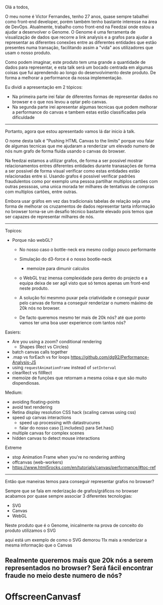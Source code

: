 Olá a todos,

O meu nome é Victor Fernandes, tenho 27 anos, quase sempre tabalhei como front-end developer, porém também tenho bastante
interesse na área de DevOps. Atualmente, trabalho como front-end na Feedzai onde estou a ajudar a desenvolver o Genome.
O Genome é uma ferramenta de visualização de dados que recorre a link analysis e a grafos para ajudar a representar as
diferentes conexões entre as diferentes entidades que estão presentes numa transação, facilitando assim a "vida" aos
utilizadores que usam o nosso produto.

Como podem imaginar, este produto tem uma grande a quantidade de dados para representar, e esta talk será um bocado
centrada em algumas coisas que fui aprendendo ao longo do desenvolvimento deste produto. De forma a melhorar a performance
da nossa implementação.

Eu dividi a apresentação em 2 tópicos:

- Na primeira parte irei falar de diferentes formas de representar dados no browser e o que nos levou a optar pelo canvas.
- Na segunda parte irei apresentar algumas tecnicas que podem melhorar a performance do canvas e tambem estas estão
  classificadas pela dificuldade


---

Portanto, agora que estou apresentado vamos lá dar inicio à talk.

O nome desta talk é "Pushing HTML Canvas to the limits" porque vou falar de algumas tecnicas que me ajudaram a renderizar um elevado numero de nós num grafo de forma fluida usando o canvas do browser.

Na feedzai estamos a utilizar grafos, de forma a ser possivel mostrar relacionamentos entres diferentes entidades durante tranasações de forma a ser possivel de forma visual verificar como estas entidades estão relacionadas entre si. Usando grafos é possivel verificar padrões fraudulentos como por exemplo uma pessoa partilhar multiplos cartões com outras pesssoas, uma unica morada ter milhares de tentativas de compras com multiplos cartões, entre outras.

Embora usar gráfos em vez das tradicionais tabelas de relação seja uma forma de melhorar os cruzamentos de dados representar tanta informação no browser torna-se um  desafio técnico bastante elevado pois temos que ser capazes de representar milhares de nós.

___

Topicos:

- Porque não webGL?
    - No nosso caso o bottle-neck era mesmo codigo pouco performante
    - Simulação do d3-force é o nosso bootle-neck
        - memoize para dimunir calculos
    - o WebGL traz imensa complexidade para dentro do projecto e a equipa deixa de ser agil
      visto que só temos apenas um front-end neste produto.

    - A solução foi mesmmo puxar pela criatividade e conseguir puxar pelo canvas de forma a conseguir renderizar o  numero máximo de 20k nós no browser.

    - De facto queremos mesmo ter mais de 20k nós? até que ponto vamos ter uma boa user experience com tantos nós?

Easiers:

- Are you using a zoom? conditional rendering
    - Shapes (Rect vs Circles)
- batch canvas calls together
- .map vs forEach vs for loops
https://github.com/dg92/Performance-Analysis-JS
- using `requestAnimationFrame` instead of `setInterval`
- clearRect vs fillRect
- memoize de funções que retornam a mesma coisa e que são muito dispendiosas.

Medium:
- avoiding floating-points
- avoid text rendering
- Retina display resolution CSS hack (scaling canvas using css)
- speed up canvas interactions
    - speed up processing with datastrucures
    - falar do nosso caso [].includes() para Set.has()
- multiple canvas for complex scenes
- hidden canvas to detect mouse interactions

Extreme
- stop Animation Frame when you're no rendering anthing
- offcanvas (web-workers)
- https://www.html5rocks.com/en/tutorials/canvas/performance/#toc-ref
___

Então que maneiras temos para conseguir representar grafos no browser?

Sempre que se fala em rederização de grafos/gráficos no browser acabamos por quase sempre associar 3 diferentes tecnologias:

- SVG
- Canvas
- WebGL

Neste produto que é o Genome, inicalmente na prova de conceito do produto utilizamos o SVG

aqui está um exemplo de como o SVG demorou 11x mais a renderizar a mesma informação que o Canvas



## Realmente queremos mais que 20k nós a serem representados no browser? Será fácil encontrar fraude no meio deste numero de nós?

# OffscreenCanvasf
